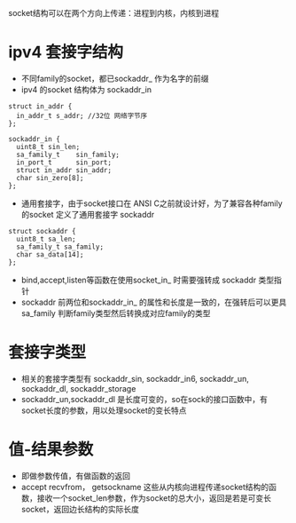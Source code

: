  socket结构可以在两个方向上传递：进程到内核，内核到进程
 
 ipv4 套接字结构
 ==============
 * 不同family的socket，都已sockaddr_ 作为名字的前缀
 * ipv4 的socket 结构体为 sockaddr_in
 
 ```
 struct in_addr {
   in_addr_t s_addr; //32位 网络字节序
 };
 
 sockaddr_in {
   uint8_t sin_len;
   sa_family_t    sin_family;
   in_port_t      sin_port;
   struct in_addr sin_addr;
   char sin_zero[8];
 };
 ```
 
 * 通用套接字，由于socket接口在 ANSI C之前就设计好，为了兼容各种family的socket 定义了通用套接字 sockaddr
 
 ```
 struct sockaddr {
   uint8_t sa_len;
   sa_family_t sa_family;
   char sa_data[14];
 };
 ```
 * bind,accept,listen等函数在使用socket_in_ 时需要强转成 sockaddr 类型指针
 * sockaddr 前两位和sockaddr_in_ 的属性和长度是一致的，在强转后可以更具 sa_family 判断family类型然后转换成对应family的类型
 
 套接字类型
 =========
 * 相关的套接字类型有 sockaddr_sin, sockaddr_in6, sockaddr_un, sockaddr_dl, sockaddr_storage
 * sockaddr_un,sockaddr_dl 是长度可变的，so在sock的接口函数中，有socket长度的参数，用以处理socket的变长特点

值-结果参数
==========
* 即做参数传值，有做函数的返回
* accept recvfrom， getsockname 这些从内核向进程传递socket结构的函数，接收一个socket_len参数，作为socket的总大小，返回是若是可变长socket，返回边长结构的实际长度


